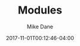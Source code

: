 ---
date: 2017-11-01T00:12:46-04:00
title: "Modules"
seo_title: "Modules | Ruby | Giraffe Academy"
subheader:
     greeting: Ruby - Programming Language
     description: This course covers the basics of programming in Ruby. Work your way through the videos and we'll teach you everything you need to know to start your programming journey!
description: This tutorial covers modules in Ruby.
author: Mike Dane
image: modules.png
video: Cq_dKYAqMrI
url: /programming-languages/ruby/modules/
weight: 34
---
